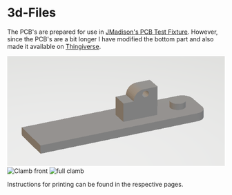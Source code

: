 # 3d-Files
 
 The PCB's are prepared for use in [JMadison's PCB Test Fixture](https://thingiverse.com/thing:3592328). However, since the PCB's are a bit longer I have modified the bottom part and also made it available on [Thingiverse](https://thingiverse.com/thing:4767833).
 
 ![Base_long 3d](https://github.com/theArcher73/klammerboards/blob/main/3d-files/base_long.png)
 ![Clamb front](https://github.com/theArcher73/klammerboards/blob/main/3d-files/clamb_f.png)
 ![full clamb](https://github.com/theArcher73/klammerboards/blob/main/3d-files/clamb.png)
 

Instructions for printing can be found in the respective pages.
